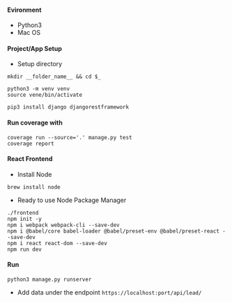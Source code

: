 #### Evironment
- Python3
- Mac OS

#### Project/App Setup
- Setup directory
```
mkdir __folder_name__ && cd $_

python3 -m venv venv
source vene/bin/activate

pip3 install django djangorestframework
```

#### Run coverage with
```
coverage run --source='.' manage.py test
coverage report
```

#### React Frontend
- Install Node
```
brew install node
```

- Ready to use Node Package Manager
```
./frontend
npm init -y
npm i webpack webpack-cli --save-dev
npm i @babel/core babel-loader @babel/preset-env @babel/preset-react --save-dev
npm i react react-dom --save-dev
npm run dev
```

#### Run
```
python3 manage.py runserver
```
- Add data under the endpoint ```https://localhost:port/api/lead/```
